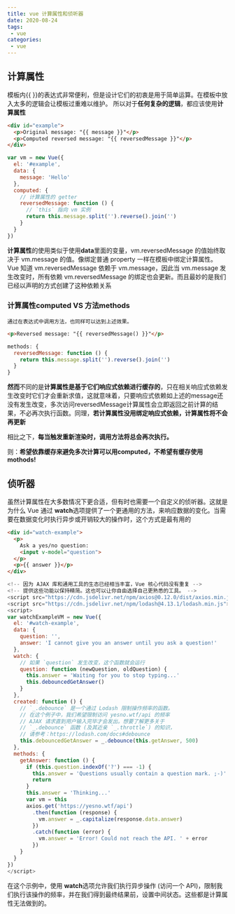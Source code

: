 ```yaml
---
title: vue 计算属性和侦听器
date: 2020-08-24
tags:
 - vue
categories: 
 - vue
---
```



## 计算属性
 模板内{{ }}的表达式非常便利，但是设计它们的初衷是用于简单运算。在模板中放入太多的逻辑会让模板过重难以维护。
 所以对于**任何复杂的逻辑**，都应该使用**计算属性**

```html
<div id="example">
  <p>Original message: "{{ message }}"</p>
  <p>Computed reversed message: "{{ reversedMessage }}"</p>
</div>

```

```js
var vm = new Vue({
  el: '#example',
  data: {
    message: 'Hello'
  },
  computed: {
    // 计算属性的 getter
    reversedMessage: function () {
      // `this` 指向 vm 实例
      return this.message.split('').reverse().join('')
    }
  }
})
```

**计算属性**的使用类似于使用**data**里面的变量，vm.reversedMessage 的值始终取决于 vm.message 的值。像绑定普通 property 一样在模板中绑定计算属性。Vue 知道 vm.reversedMessage 依赖于 vm.message，因此当 vm.message 发生改变时，所有依赖 vm.reversedMessage 的绑定也会更新。而且最妙的是我们已经以声明的方式创建了这种依赖关系

### 计算属性computed VS 方法methods

    通过在表达式中调用方法，也同样可以达到上述效果。
    
```html
<p>Reversed message: "{{ reversedMessage() }}"</p>
```

```js
methods: {
  reversedMessage: function () {
    return this.message.split('').reverse().join('')
  }
}
```
**然而**不同的是**计算属性是基于它们响应式依赖进行缓存的**，只在相关响应式依赖发生改变时它们才会重新求值，这就意味着，只要响应式依赖如上述的message还没有发生改变，多次访问reversedMessage计算属性会立即返回之前计算的结果，不必再次执行函数。同理，**若计算属性没用绑定响应式依赖，计算属性将不会再更新**

相比之下，**每当触发重新渲染时，调用方法将总会再次执行。**

则：**希望依靠缓存来避免多次计算可以用computed，不希望有缓存使用mothods!**


## 侦听器

虽然计算属性在大多数情况下更合适，但有时也需要一个自定义的侦听器。这就是为什么 Vue 通过 **watch**选项提供了一个更通用的方法，来响应数据的变化。当需要在数据变化时执行异步或开销较大的操作时，这个方式是最有用的

```html
<div id="watch-example">
  <p>
    Ask a yes/no question:
    <input v-model="question">
  </p>
  <p>{{ answer }}</p>
</div>
```

```js
<!-- 因为 AJAX 库和通用工具的生态已经相当丰富，Vue 核心代码没有重复 -->
<!-- 提供这些功能以保持精简。这也可以让你自由选择自己更熟悉的工具。 -->
<script src="https://cdn.jsdelivr.net/npm/axios@0.12.0/dist/axios.min.js"></script>
<script src="https://cdn.jsdelivr.net/npm/lodash@4.13.1/lodash.min.js"></script>
<script>
var watchExampleVM = new Vue({
  el: '#watch-example',
  data: {
    question: '',
    answer: 'I cannot give you an answer until you ask a question!'
  },
  watch: {
    // 如果 `question` 发生改变，这个函数就会运行
    question: function (newQuestion, oldQuestion) {
      this.answer = 'Waiting for you to stop typing...'
      this.debouncedGetAnswer()
    }
  },
  created: function () {
    // `_.debounce` 是一个通过 Lodash 限制操作频率的函数。
    // 在这个例子中，我们希望限制访问 yesno.wtf/api 的频率
    // AJAX 请求直到用户输入完毕才会发出。想要了解更多关于
    // `_.debounce` 函数 (及其近亲 `_.throttle`) 的知识，
    // 请参考：https://lodash.com/docs#debounce
    this.debouncedGetAnswer = _.debounce(this.getAnswer, 500)
  },
  methods: {
    getAnswer: function () {
      if (this.question.indexOf('?') === -1) {
        this.answer = 'Questions usually contain a question mark. ;-)'
        return
      }
      this.answer = 'Thinking...'
      var vm = this
      axios.get('https://yesno.wtf/api')
        .then(function (response) {
          vm.answer = _.capitalize(response.data.answer)
        })
        .catch(function (error) {
          vm.answer = 'Error! Could not reach the API. ' + error
        })
    }
  }
})
</script>
```
在这个示例中，使用 **watch**选项允许我们执行异步操作 (访问一个 API)，限制我们执行该操作的频率，并在我们得到最终结果前，设置中间状态。这些都是计算属性无法做到的。





